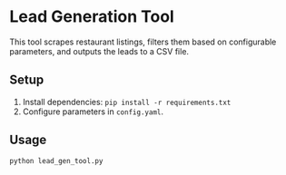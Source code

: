 # Lead Generation Tool

This tool scrapes restaurant listings, filters them based on configurable parameters, and outputs the leads to a CSV file.

## Setup

1.  Install dependencies: `pip install -r requirements.txt`
2.  Configure parameters in `config.yaml`.

## Usage

`python lead_gen_tool.py`
